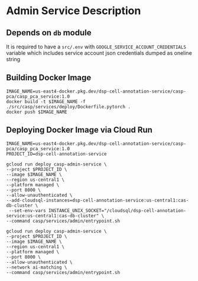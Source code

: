 # Admin Service Description
## Depends on `db` module
It is required to have a `src/.env` with `GOOGLE_SERVICE_ACCOUNT_CREDENTIALS` variable which includes service account json credentials dumped as oneline string

## Building Docker Image
```
IMAGE_NAME=us-east4-docker.pkg.dev/dsp-cell-annotation-service/casp-pca/casp_pca_service:1.0
docker build -t $IMAGE_NAME -f ./src/casp/services/deploy/Dockerfile.pytorch .
docker push $IMAGE_NAME
```
## Deploying Docker Image via Cloud Run
```
IMAGE_NAME=us-east4-docker.pkg.dev/dsp-cell-annotation-service/casp-pca/casp_pca_service:1.0
PROJECT_ID=dsp-cell-annotation-service

gcloud run deploy casp-admin-service \
--project $PROJECT_ID \
--image $IMAGE_NAME \
--region us-central1 \
--platform managed \
--port 8000 \
--allow-unauthenticated \
--add-cloudsql-instances=dsp-cell-annotation-service:us-central1:cas-db-cluster \
 --set-env-vars INSTANCE_UNIX_SOCKET="/cloudsql/dsp-cell-annotation-service:us-central1:cas-db-cluster" \
--command casp/services/admin/entrypoint.sh
```

```
gcloud run deploy casp-admin-service \
--project $PROJECT_ID \
--image $IMAGE_NAME \
--region us-central1 \
--platform managed \
--port 8000 \
--allow-unauthenticated \
--network ai-matching \
--command casp/services/admin/entrypoint.sh


```